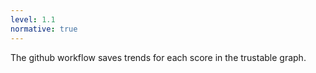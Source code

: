```yaml
---
level: 1.1
normative: true
---
```


The github workflow saves trends for each score in the trustable graph.